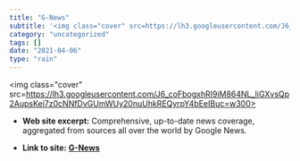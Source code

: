 ```yaml
---
title: "G-News"
subtitle: '<img class="cover" src=https://lh3.googleusercontent.com/J6_coFbogxhRI9iM864NL_liGXvsQp2AupsKei7z0cN...'
category: "uncategorized"
tags: []
date: "2021-04-06"
type: "rain"
---
```

<img class="cover" src=https://lh3.googleusercontent.com/J6_coFbogxhRI9iM864NL_liGXvsQp2AupsKei7z0cNNfDvGUmWUy20nuUhkREQyrpY4bEeIBuc=w300>



* **Web site excerpt:** Comprehensive, up-to-date news coverage, aggregated from sources all over the world by Google News.

* **Link to site:** **[G-News](http://news.google.com/nwshp?ned=)**
